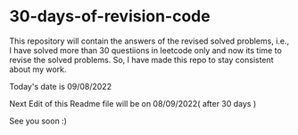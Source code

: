 # 30-days-of-revision-code

This repository will contain the answers of the revised solved problems, i.e., I have solved more than 30 questiions in leetcode only and now its time to revise the solved problems. So, I have made this repo to stay consistent about my work.

Today's date is 09/08/2022

Next Edit of this Readme file will be on 08/09/2022( after 30 days )

See you soon :)

